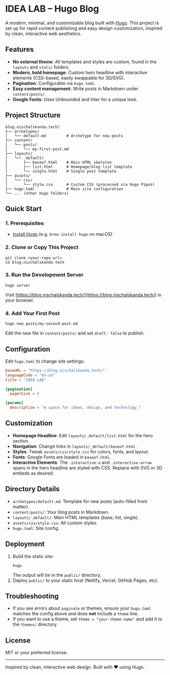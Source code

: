 # IDEA LAB – Hugo Blog

A modern, minimal, and customizable blog built with [Hugo](https://gohugo.io/). This project is set up for rapid content publishing and easy design customization, inspired by clean, interactive web aesthetics.

## Features
- **No external theme**: All templates and styles are custom, found in the `layouts` and `static` folders.
- **Modern, bold homepage**: Custom hero headline with interactive elements (CSS-based, easily swappable for 3D/SVG).
- **Pagination**: Configurable via `hugo.toml`.
- **Easy content management**: Write posts in Markdown under `content/posts/`.
- **Google Fonts**: Uses Unbounded and Inter for a unique look.

## Project Structure

```
blog.nischalskanda.tech/
├── archetypes/
│   └── default.md         # Archetype for new posts
├── content/
│   └── posts/
│       └── my-first-post.md
├── layouts/
│   └── _default/
│       ├── baseof.html    # Main HTML skeleton
│       ├── list.html      # Homepage/blog list template
│       └── single.html    # Single post template
├── assets/
│   └── css/
│       └── style.css      # Custom CSS (processed via Hugo Pipes)
├── hugo.toml              # Main site configuration
└── ... (other Hugo folders)
```

## Quick Start

### 1. Prerequisites
- [Install Hugo](https://gohugo.io/getting-started/install/) (e.g. `brew install hugo` on macOS)

### 2. Clone or Copy This Project
```
git clone <your-repo-url>
cd blog.nischalskanda.tech
```

### 3. Run the Development Server
```
hugo server
```
Visit [https://blog.nischalskanda.tech/](https://blog.nischalskanda.tech/) in your browser.

### 4. Add Your First Post
```
hugo new posts/my-second-post.md
```
Edit the new file in `content/posts/` and set `draft: false` to publish.

## Configuration

Edit `hugo.toml` to change site settings:
```toml
baseURL = "https://blog.nischalskanda.tech/"
languageCode = "en-us"
title = "IDEA LAB"

[pagination]
  pagerSize = 5

[params]
  description = "A space for ideas, design, and technology."
```

## Customization
- **Homepage Headline**: Edit `layouts/_default/list.html` for the hero section.
- **Navigation**: Change links in `layouts/_default/baseof.html`.
- **Styles**: Tweak `assets/css/style.css` for colors, fonts, and layout.
- **Fonts**: Google Fonts are loaded in `baseof.html`.
- **Interactive Elements**: The `.interactive-o` and `.interactive-arrow` spans in the hero headline are styled with CSS. Replace with SVG or 3D embeds as desired.

## Directory Details
- `archetypes/default.md`: Template for new posts (auto-filled front matter).
- `content/posts/`: Your blog posts in Markdown.
- `layouts/_default/`: Main HTML templates (base, list, single).
- `assets/css/style.css`: All custom styles.
- `hugo.toml`: Site config.

## Deployment
1. Build the static site:
   ```
   hugo
   ```
   The output will be in the `public/` directory.
2. Deploy `public/` to your static host (Netlify, Vercel, GitHub Pages, etc).

## Troubleshooting
- If you see errors about `paginate` or themes, ensure your `hugo.toml` matches the config above and does **not** include a `theme` line.
- If you want to use a theme, set `theme = "your-theme-name"` and add it to the `themes/` directory.

## License
MIT or your preferred license.

---
Inspired by clean, interactive web design. Built with ❤️ using Hugo.
